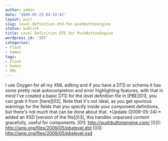 ```yaml
---
author: admin
date: '2009-05-23 04:19:42'
layout: post
slug: level-definition-dtd-for-pushbuttonengine
status: publish
title: Level Definition DTD for PushButtonEngine
wordpress_id: '103'
categories:
- Flash
- Games
tags:
- Flash
- Games
- XML
---
```


I use Oxygen for all my XML editing and if you have a DTD or schema it
has some pretty neat autocompletion and error highlighting features,
with that in mind I've created a basic DTD for the level definition file
in [PBE][01], you can grab it from [here][02]. Note that it's not ideal,
as you get spurious warnings for the fields that you specify inside your
component definitions, but there's not much that can be done about that.
\*Update (2009-05-24):\* added an XSD [version of the file][03], this
handles unparsed content gracefully, useful for components. [01]:
http://pushbuttonengine.com/ [02]:
http://ianp.org/files/2009/05/pbelevel.dtd [03]:
http://ianp.org/files/2009/05/pbelevel.xsd
